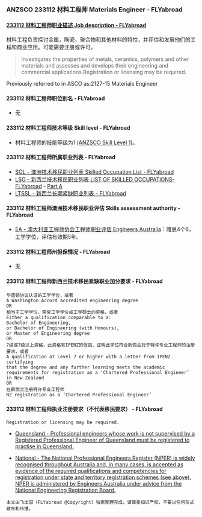 ### ANZSCO 233112 材料工程师 Materials Engineer - FLYabroad ###

####  [233112 材料工程师职业描述 Job description - FLYabroad](http://www.flyabroadvisa.com/anzsco/2331.html#233112)

材料工程负责探讨金属，陶瓷，聚合物和其他材料的特性，并评估和发展他们的工程和商业应用。可能需要注册或许可。

> Investigates the properties of metals, ceramics, polymers and other materials and assesses and develops their engineering and commercial applications.Registration or licensing may be required.

Previously referred to in ASCO as:2127-15 Materials Engineer

#### 233112 材料工程师职位别名 - FLYabroad
 
- 无

#### 233112 材料工程师技术等级 Skill level - FLYabroad

- 材料工程师的技能等级为1 [(ANZSCO Skill Level 1)](http://www.flyabroadvisa.com/anzsco/)。

#### 233112 材料工程师所属职业列表 - FLYabroad

- [SOL - 澳洲技术移民职业列表 Skilled Occupation List - FLYabroad](http://www.flyabroadvisa.com/sol/)
- [LSO - 新西兰技术移民职业列表 LIST OF SKILLED OCCUPATIONS-FLYabroad](http://nz.flyabroadvisa.com/lso/) - [Part A](parta)
- [LTSSL - 新西兰长期紧缺职业列表 - FLYabroad](http://nz.flyabroadvisa.com/work-residence/ltssl.html)

#### 233112 材料工程师澳洲技术移民职业评估 Skills assessment authority - FLYabroad

- [EA - 澳大利亚工程师协会工程师职业评估 Engineers Australia](http://www.flyabroadvisa.com/ass/ea.html)：雅思4个6，工学学位，评估有效期5年。

####  233112 材料工程师州担保情况 - FLYabroad

- 无

####  233112 材料工程师新西兰技术移民紧缺职业加分要求 - FLYabroad
  
    华盛顿协议认证的工学学位，或者
    A Washington Accord accredited engineering degree
    OR
    相当于工学学位、荣誉工学学位或工学硕士的资格，或者
    Either a qualification comparable to a:
    Bachelor of Engineering, 
    or Bachelor of Engineering (with Honours),
    or Master of Engineering degree 
    OR
    7级或7级以上资格，此资格有IPENZ的信函，证明此学位符合新西兰对于特许专业工程师的注册要求，或者
    A qualification at Level 7 or higher with a letter from IPENZ certifying
    that the degree and any further learning meets the academic requirements for registration as a ‘Chartered Professional Engineer’ in New Zealand 
    OR
    在新西兰注册特许专业工程师
    NZ registration as a ‘Chartered Professional Engineer’

####  233112 材料工程师执业注册要求（不代表移民要求） - FLYabroad

    Registration or licensing may be required.

- [Queensland - Professional engineers whose work is not supervised by a Registered Professional Engineer of Queensland must be registered to practise in Queensland. ](http://www.bpeq.qld.gov.au/iMIS15/BPEQ/)

- [National - The National Professional Engineers Register (NPER) is widely recognised throughout Australia and, in many cases, is accepted as evidence of the required qualifications and competencies for registration under state and territory registration schemes (see above). NPER is administered by Engineers Australia under advice from the National Engineering Registration Board. ](http://www.engineersaustralia.org.au/nerb)

`本文由飞出国（FLYabroad @Copyright）独家整理完成，请尊重知识产权，不要以任何形式散布和传播。`